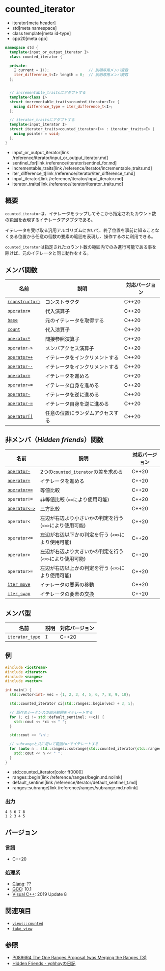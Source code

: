 # counted_iterator
* iterator[meta header]
* std[meta namespace]
* class template[meta id-type]
* cpp20[meta cpp]

```cpp
namespace std {
  template<input_or_output_iterator I>
  class counted_iterator {

  private:
    I current = I();                  // 説明専用メンバ変数
    iter_difference_t<I> length = 0;  // 説明専用メンバ変数
  };


  // incrementable_traitsにアダプトする
  template<class I>
  struct incrementable_traits<counted_iterator<I>> {
    using difference_type = iter_difference_t<I>;
  };

  // iterator_traitsにアダプトする
  template<input_iterator I>
  struct iterator_traits<counted_iterator<I>> : iterator_traits<I> {
    using pointer = void;
  };
}
```
* input_or_output_iterator[link /reference/iterator/input_or_output_iterator.md]
* sentinel_for[link /reference/iterator/sentinel_for.md]
* incrementable_traits[link /reference/iterator/incrementable_traits.md]
* iter_difference_t[link /reference/iterator/iter_difference_t.md]
* input_iterator[link /reference/iterator/input_iterator.md]
* iterator_traits[link /reference/iterator/iterator_traits.md]

## 概要
`counted_iterator`は、イテレータをラップしてそこから指定されたカウント数の範囲を表現するイテレータアダプタである。

イテレータを受け取る汎用アルゴリズムにおいて、終了位置を事前に知ることなくある位置から任意の個数の要素の範囲を表現し、操作するのに利用できる。

`counted_iterator`は指定されたカウント数の範囲内でのみ進行可能である事を除けば、元のイテレータと同じ動作をする。

## メンバ関数

| 名前 | 説明 | 対応バージョン |
|------------------------------------------------------|-------------|-------|
| [`(constructor)`](counted_iterator/op_constructor.md) | コンストラクタ | C++20 |
| [`operator=`](counted_iterator/op_assign.md)          | 代入演算子 | C++20 |
| [`base`](counted_iterator/base.md)          | 元のイテレータを取得する | C++20 |
| [`count`](counted_iterator/count.md)          | 代入演算子 | C++20 |
| [`operator*`](counted_iterator/op_deref.md.nolink)           | 間接参照演算子 | C++20 |
| [`operator->`](counted_iterator/op_arrow.md.nolink)          | メンバアクセス演算子 | C++20 |
| [`operator++`](counted_iterator/op_increment.md.nolink)      | イテレータをインクリメントする | C++20 |
| [`operator--`](counted_iterator/op_decrement.md.nolink)      | イテレータをインクリメントする | C++20 |
| [`operator+`](counted_iterator/op_unary_plus.md.nolink)      | イテレータを進める | C++20 |
| [`operator+=`](counted_iterator/op_plus_assign.md.nolink)    | イテレータ自身を進める | C++20 |
| [`operator-`](counted_iterator/op_unary_minus.md.nolink)     | イテレータを逆に進める | C++20 |
| [`operator-=`](counted_iterator/op_minus_assign.md.nolink)   | イテレータ自身を逆に進める | C++20 |
| [`operator[]`](counted_iterator/op_at.md.nolink)             | 任意の位置にランダムアクセスする | C++20 |

## 非メンバ（*Hidden friends*）関数

| 名前 | 説明 | 対応バージョン |
|------------------------------------------------------|-------------|-------|
| [`operator-`](counted_iterator/op_minus.md.nolink)          | 2つの`counted_iterator`の差を求める | C++20 |
| [`operator+`](counted_iterator/op_plus.md.nolink)           | イテレータを進める | C++20 |
| [`operator==`](counted_iterator/op_equal.md.nolink)         | 等値比較 | C++20 |
| `operator!=`     | 非等値比較 (`==`により使用可能) | C++20 |
| [`operator<=>`](counted_iterator/op_compare_3way.md.nolink)          | 三方比較 | C++20 |
| `operator<`           | 左辺が右辺より小さいかの判定を行う (`<=>`により使用可能) | C++20 |
| `operator<=`    | 左辺が右辺以下かの判定を行う (`<=>`により使用可能) | C++20 |
| `operator>`        | 左辺が右辺より大きいかの判定を行う (`<=>`により使用可能) | C++20 |
| `operator>=` | 左辺が右辺以上かの判定を行う (`<=>`により使用可能) | C++20 |
| [`iter_move`](counted_iterator/iter_move.md.nolink)     | イテレータの要素の移動 | C++20 |
| [`iter_swap`](counted_iterator/iter_swap.md.nolink)     | イテレータの要素の交換 | C++20 |

## メンバ型

| 名前 | 説明 | 対応バージョン |
|-----------------|-----|-------|
| `iterator_type` | `I` | C++20 |


## 例

```cpp example
#include <iostream>
#include <iterator>
#include <ranges>
#include <vector>

int main() {
  std::vector<int> vec = {1, 2, 3, 4, 5, 6, 7, 8, 9, 10};

  std::counted_iterator ci{std::ranges::begin(vec) + 3, 5};

  // 既存のシーケンスの部分範囲をイテレートする
  for (; ci != std::default_sentinel; ++ci) {
    std::cout << *ci << " ";
  }

  std::cout << '\n';

  // subrangeと共に用いて範囲forでイテレートする
  for (auto n : std::ranges::subrange{std::counted_iterator{std::ranges::begin(vec), 5}, std::default_sentinel}) {
    std::cout << n << " ";
  }
}
```
* std::counted_iterator[color ff0000]
* ranges::begin[link /reference/ranges/begin.md.nolink]
* default_sentinel[link /reference/iterator/default_sentinel_t.md]
* ranges::subrange[link /reference/ranges/subrange.md.nolink]

### 出力

```
4 5 6 7 8 
1 2 3 4 5 
```

## バージョン
### 言語
- C++20

### 処理系
- [Clang](/implementation.md#clang): ??
- [GCC](/implementation.md#gcc): 10.1
- [Visual C++](/implementation.md#visual_cpp): 2019 Update 8

## 関連項目

- [`views::counted`](/reference/ranges/counted.md.nolink)
- [`take_view`](/reference/ranges/take_view.md.nolink)

## 参照
- [P0896R4 The One Ranges Proposal (was Merging the Ranges TS)](http://www.open-std.org/jtc1/sc22/wg21/docs/papers/2018/p0896r4.pdf)
- [Hidden Friends - yohhoyの日記](https://yohhoy.hatenadiary.jp/entry/20190531/p1)
